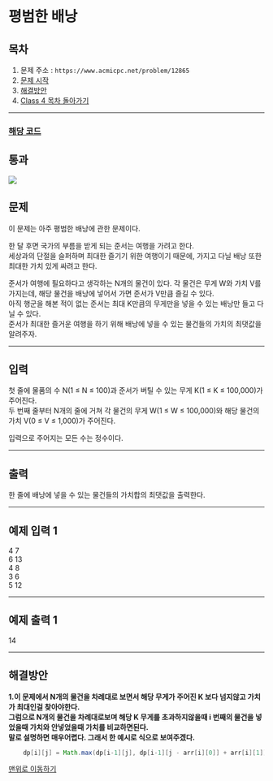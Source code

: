 # 평범한 배낭

## 목차

1. 문제 주소 : `https://www.acmicpc.net/problem/12865`
2. [문제 시작](#문제)
3. [해결방안](#해결방안)
4. [Class 4 목차 돌아가기](../README.md)
___

### [해당 코드](./평범한배낭.java)

## 통과

<img src="https://github.com/user-attachments/assets/758fbafa-37ef-4455-b987-f7eafe74d307">

## 문제

이 문제는 아주 평범한 배낭에 관한 문제이다.

한 달 후면 국가의 부름을 받게 되는 준서는 여행을 가려고 한다.<br>
세상과의 단절을 슬퍼하며 최대한 즐기기 위한 여행이기 때문에, 가지고 다닐 배낭 또한 최대한 가치 있게 싸려고 한다.

준서가 여행에 필요하다고 생각하는 N개의 물건이 있다. 각 물건은 무게 W와 가치 V를 가지는데, 해당 물건을 배낭에 넣어서 가면 준서가 V만큼 즐길 수 있다.<br>
아직 행군을 해본 적이 없는 준서는 최대 K만큼의 무게만을 넣을 수 있는 배낭만 들고 다닐 수 있다.<br>
준서가 최대한 즐거운 여행을 하기 위해 배낭에 넣을 수 있는 물건들의 가치의 최댓값을 알려주자.

___

## 입력

첫 줄에 물품의 수 N(1 ≤ N ≤ 100)과 준서가 버틸 수 있는 무게 K(1 ≤ K ≤ 100,000)가 주어진다.<br>
두 번째 줄부터 N개의 줄에 거쳐 각 물건의 무게 W(1 ≤ W ≤ 100,000)와 해당 물건의 가치 V(0 ≤ V ≤ 1,000)가 주어진다.

입력으로 주어지는 모든 수는 정수이다.

___

## 출력

한 줄에 배낭에 넣을 수 있는 물건들의 가치합의 최댓값을 출력한다.

___

## 예제 입력 1

4 7 <br>
6 13 <br>
4 8 <br>
3 6 <br>
5 12

---

## 예제 출력 1

14

---

## 해결방안
**1.이 문제에서 N개의 물건을 차례대로 보면서 해당 무게가 주어진 K 보다 넘지않고 가치가 최대인걸 찾아야한다.** <br>
**그럼으로 N개의 물건을 차례대로보며 해당 K 무게를 초과하지않을때 i 번째의 물건을 넣었을때 가치와 안넣었을때 가치를 비교하면된다.** <br>
**말로 설명하면 매우어렵다. 그래서 한 예시로 식으로 보여주겠다.** <br>
```java
    dp[i][j] = Math.max(dp[i-1][j], dp[i-1][j - arr[i][0]] + arr[i][1]);
```

[맨위로 이동하기](#평범한-배낭)
